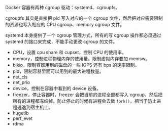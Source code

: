 Docker 容器有两种 cgroup 驱动：systemd、cgroupfs。
 
cgroupfs 其实是直接把 pid 写入对应的一个 cgroup 文件，然后把对应需要限制的资源也写入相应的 CPU cgroup、memory cgroup 文件。

systemd 本身提供了一个 cgroup 管理方式，所有的写 cgroup 操作都必须通过 systemd 的接口来完成，不能手动更改 cgroup 的文件。

- CPU，设置 cpu share 和 cupset，控制 CPU 的使用率。
- memory，控制进程物理内存的使用量。限制虚拟内存要加 memsw。
- blkio，限制容器用到的磁盘的一些 IOPS 还有 bps 的速率限制。
- pid，限制容器里面可以用到的最大进程数量。
- net_cls
- net_prio
- device，控制在容器中看到的 device 设备。
- freezer，停止容器时，freezer 会把当前的进程全部都写入 cgroup，然后把所有的进程都冻结掉。防止停止的时候有进程会去做 `fork()`，相当于防止进程逃逸到宿主机上。
- hugetlb
- perf_evet
- rdma


